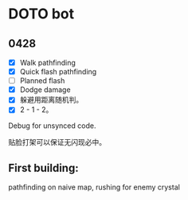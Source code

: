# DOTO bot

## 0428
	
- [x] Walk pathfinding
- [x] Quick flash pathfinding
- [ ] Planned flash
- [x] Dodge damage
- [x] 躲避用距离随机判。
- [x] 2 - 1 - 2。

Debug for unsynced code.

贴脸打架可以保证无闪现必中。





## First building:

pathfinding on naive map, rushing for enemy crystal
